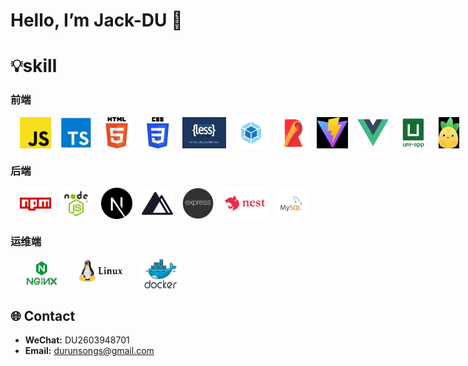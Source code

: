 # Hello, I’m Jack-DU 👋

# 💡skill

### 前端

<div style='display:flex'>
    <img width='50' height='50' title='javaScript' style='margin-left:15px;' src='skill/js.png' />
    <img width='50' height='50' title='typeScript' style='margin-left:15px;' src='skill/ts.png' />
    <img width='50' height='50' title='html5' style='margin-left:15px;' src='skill/h5.png' />
    <img width='50' height='50' title='css3' style='margin-left:15px;' src='skill/css3.png' />
    <img width='70' height='50' title='less' style='margin-left:15px;' src='skill/less.png' />
    <img width='50' height='50' title='webpack' style='margin-left:15px;' src='skill/webpack.png' />
    <img width='50' height='50' title='rollup' style='margin-left:15px;' src='skill/rollup.png' />
    <img width='50' height='50' title='vite' style='margin-left:15px;' src='skill/vite.png' />
    <img width='50' height='50' title='vue' style='margin-left:15px;' src='skill/vue.png' />
    <img width='50' height='50' title='vue' style='margin-left:15px;' src='skill/uni.png' />
    <img width='40' height='50' title='pinia' style='margin-left:15px;' src='skill/pinia.png' />
    <img width='50' height='50' title='postCss' style='margin-left:15px;' src='skill/postCss.png' />
    <img width='50' height='50' title='electron' style='margin-left:15px;' src='skill/electron.png' />
    <img width='50' height='50' title='tailwind' style='margin-left:15px;' src='skill/tailwind.png' />
    <img width='50' height='50' title='git' style='margin-left:15px;' src='skill/git.png' />
</div>

### 后端

<div style='display:flex'>
    <img width='50' height='50' title='npm' style='margin-left:15px;' src='skill/npm.png' />
    <img width='50' height='50' title='nodejs' style='margin-left:15px;' src='skill/nodejs.png' />
    <img width='50' height='50' title='nodejs' style='margin-left:15px;' src='skill/nextjs.png' />
    <img width='50' height='50' title='nodejs' style='margin-left:15px;' src='skill/nuxtjs.png' />
    <img width='50' height='50' title='express' style='margin-left:15px;' src='skill/express.png' />
    <img width='70' height='50' title='nest' style='margin-left:15px;' src='skill/nest.jpg' />
    <img width='50' height='50' title='mysql' style='margin-left:15px;' src='skill/mysql.png' />
</div>

### 运维端
<div style='display:flex'>
    <img width='70' height='50' title='nginx' style='margin-left:15px;' src='skill/nginx.png' />
    <img width='90' height='40' title='linux' style='margin-left:15px;' src='skill/linux.png' />
    <img width='70' height='50' title='docker' style='margin-left:15px;' src='skill/docker.png' />
</div>

## 🌐 Contact

- **WeChat:** DU2603948701  
- **Email:** durunsongs@gmail.com  
